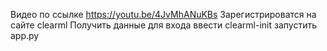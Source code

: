 Видео по ссылке https://youtu.be/4JvMhANuKBs Зарегистрироватся на сайте clearml
Получить данные для входа
ввести clearml-init
запустить app.py 
